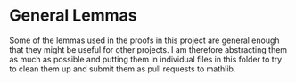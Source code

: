 
# General Lemmas

Some of the lemmas used in the proofs in this project are general enough that they might be useful for other projects. I am therefore abstracting them as much as possible and putting them in individual files in this folder to try to clean them up and submit them as pull requests to mathlib.
